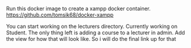 Run this docker image to create a xampp docker container. https://github.com/tomsik68/docker-xampp


You can start working on the lecturers directory. Currently working on Student. 
The only thing left is adding a course to a lecturer in admin. Add the view for how that will look like. So i will do the final link up for that